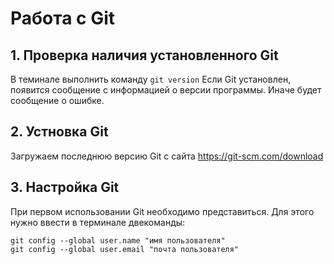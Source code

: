 # Работа с Git

## 1. Проверка наличия установленного Git

В теминале выполнить команду `git version`
Если Git установлен, появится сообщение с информацией о версии программы. Иначе будет сообщение о ошибке.

## 2. Устновка Git
Загружаем последнюю версию Git с сайта https://git-scm.com/download

## 3. Настройка Git
При первом использовании Git необходимо представиться. Для этого нужно ввести в терминале двекоманды:
```
git config --global user.name "имя пользователя"
git config --global user.email "почта пользователя"
```
